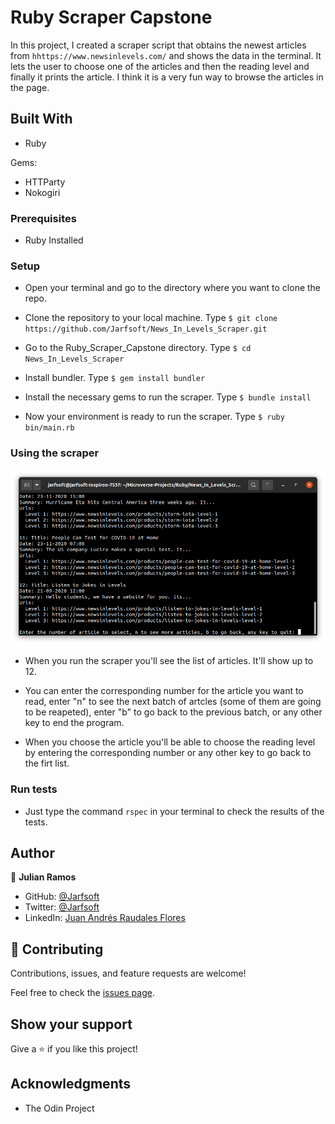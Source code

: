 # Ruby Scraper Capstone

 In this project, I created a scraper script that obtains the newest articles from `hhttps://www.newsinlevels.com/` and shows the data in the terminal. It lets the user to choose one of the articles and then the reading level and finally it prints the article.
 I think it is a very fun way to browse the articles in the page.

## Built With

- Ruby

Gems:

- HTTParty
- Nokogiri

### Prerequisites

- Ruby Installed

### Setup

- Open your terminal and go to the directory where you want to clone the repo.

- Clone the repository to your local machine. Type `$ git clone https://github.com/Jarfsoft/News_In_Levels_Scraper.git`

- Go to the Ruby_Scraper_Capstone directory. Type `$ cd News_In_Levels_Scraper`

- Install bundler. Type `$ gem install bundler`

- Install the necessary gems to run the scraper. Type `$ bundle install`

- Now your environment is ready to run the scraper. Type `$ ruby bin/main.rb`

### Using the scraper

![screenshot](./screenshot.png)

- When you run the scraper you'll see the list of articles. It'll show up to 12.

- You can enter the corresponding number for the article you want to read, enter "n" to see the next batch of artcles (some of them are going to be reapeted), enter "b" to go back to the previous batch, or any other key to end the program.

- When you choose the article you'll be able to choose the reading level by entering the corresponding number or any other key to go back to the firt list.

### Run tests

- Just type the command `rspec` in your terminal to check the results of the tests.

## Author

👤 **Julian Ramos**

- GitHub: [@Jarfsoft](https://github.com/Jarfsoft)
- Twitter: [@Jarfsoft](https://twitter.com/Jarfsoft)
- LinkedIn: [Juan Andrés Raudales Flores](https://www.linkedin.com/in/juan-raudales-flores-7b0a3b113/)

## 🤝 Contributing

Contributions, issues, and feature requests are welcome!

Feel free to check the [issues page](https://github.com/julian3493/Ruby_Scraper_Capstone/issues).

## Show your support

Give a ⭐️ if you like this project!

## Acknowledgments

- The Odin Project